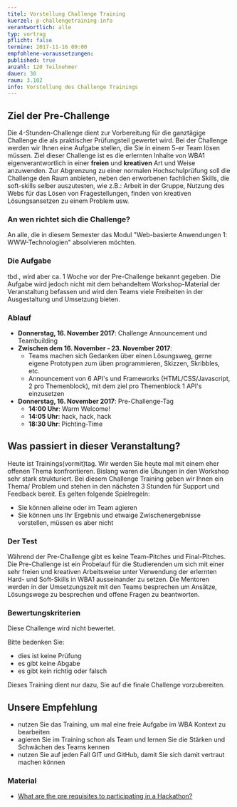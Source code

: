 ```yaml
---
titel: Vorstellung Challenge Training
kuerzel: p-challengetraining-info
verantwortlich: alle
typ: vortrag
pflicht: false
termine: 2017-11-16 09:00
empfohlene-voraussetzungen: 
published: true
anzahl: 120 Teilnehmer
dauer: 30
raum: 3.102
info: Vorstellung des Challenge Trainings
---
```


## Ziel der Pre-Challenge

Die 4-Stunden-Challenge dient zur Vorbereitung für die ganztägige Challenge die als praktischer Prüfungsteil gewertet wird. Bei der Challenge werden wir Ihnen eine Aufgabe stellen, die Sie in einem 5-er Team lösen müssen. Ziel dieser Challenge ist es die erlernten Inhalte von WBA1 eigenverantwortlich in einer **freien** und **kreativen** Art und Weise anzuwenden. Zur Abgrenzung zu einer normalen Hochschulprüfung soll die Challenge den Raum anbieten, neben den erworbenen fachlichen Skills, die soft-skills selber auszutesten, wie z.B.: Arbeit in der Gruppe, Nutzung des Webs für das Lösen von Fragestellungen, finden von kreativen Lösungsansetzen zu einem Problem usw.

### An wen richtet sich die Challenge?

An alle, die in diesem Semester das Modul "Web-basierte Anwendungen 1: WWW-Technologien" absolvieren möchten.

### Die Aufgabe

tbd., wird aber ca. 1 Woche vor der Pre-Challenge bekannt gegeben. Die Aufgabe wird jedoch nicht mit dem behandeltem Workshop-Material der Veranstaltung befassen und wird den Teams viele Freiheiten in der Ausgestaltung und Umsetzung bieten.

### Ablauf

* **Donnerstag, 16. November 2017**: Challenge Announcement und Teambuilding
* **Zwischen dem 16. November - 23. November 2017**: 
	* Teams machen sich Gedanken über einen Lösungsweg, gerne eigene Prototypen zum üben programmieren, Skizzen, Skribbles, etc.
	* Announcement von 6 API's und Frameworks (HTML/CSS/Javascript, 2 pro Themenblock), mit dem ziel pro Themenblock 1 API's einzusetzen
* **Donnerstag, 16. November 2017**: Pre-Challenge-Tag
	* **14:00 Uhr**: Warm Welcome!
	* **14:05 Uhr**: hack, hack, hack
	* **18:30 Uhr**: Pichting-Time


## Was passiert in dieser Veranstaltung?

Heute ist Trainings(vormit)tag. Wir werden Sie heute mal mit einem eher offenen Thema konfrontieren. Bislang waren die Übungen in den Workshop sehr stark strukturiert. Bei diesem Challenge Training geben wir Ihnen ein Thema/ Problem und stehen in den nächsten 3 Stunden für Support und Feedback bereit. Es gelten folgende Spielregeln:

- Sie können alleine oder im Team agieren
- Sie können uns Ihr Ergebnis und etwaige Zwischenergebnisse vorstellen, müssen es aber nicht


### Der Test

Während der Pre-Challenge gibt es keine Team-Pitches und Final-Pitches. Die Pre-Challenge ist ein Probelauf für die Studierenden um sich mit einer sehr freien und kreativen Arbeitsweise unter Verwendung der erlernten Hard- und Soft-Skills in WBA1 ausseinander zu setzen. Die Mentoren werden in der Umsetzungszeit mit den Teams besprechen um Ansätze, Lösungswege zu besprechen und offene Fragen zu beantworten. 

### Bewertungskriterien

Diese Challenge wird nicht bewertet.

Bitte bedenken Sie:
- dies ist keine Prüfung
- es gibt keine Abgabe
- es gibt kein richtig oder falsch

Dieses Training dient nur dazu, Sie auf die finale Challenge vorzubereiten. 

## Unsere Empfehlung
- nutzen Sie das Training, um mal eine freie Aufgabe im WBA Kontext zu bearbeiten
- agieren Sie im Training schon als Team und lernen Sie die Stärken und Schwächen des Teams kennen
- nutzen Sie auf jeden Fall GIT und GitHub, damit Sie sich damit vertraut machen können

### Material
- [What are the pre requisites to participating in a Hackathon?](https://www.quora.com/What-are-the-pre-requisites-to-participating-in-a-Hackathon?share=1)
